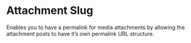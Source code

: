 # Attachment Slug

Enables you to have a permalink for media attachments by allowing the attachment posts to have it’s own permalink URL structure.
